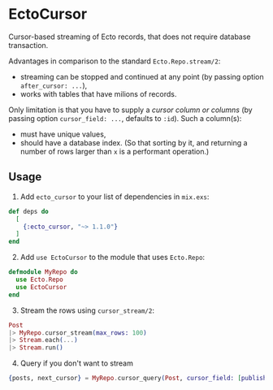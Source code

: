# EctoCursor

Cursor-based streaming of Ecto records, that does not require database transaction.

Advantages in comparison to the standard `Ecto.Repo.stream/2`:

- streaming can be stopped and continued at any point (by passing option `after_cursor: ...`),
- works with tables that have milions of records.

Only limitation is that you have to supply a _cursor column or columns_ (by passing option `cursor_field: ...`, defaults to `:id`). Such a column(s):

- must have unique values,
- should have a database index. (So that sorting by it, and returning a number of rows larger than `x` is a performant operation.)

## Usage

1. Add `ecto_cursor` to your list of dependencies in `mix.exs`:

```elixir
def deps do
  [
    {:ecto_cursor, "~> 1.1.0"}
  ]
end
```

2. Add `use EctoCursor` to the module that uses `Ecto.Repo`:

```elixir
defmodule MyRepo do
  use Ecto.Repo
  use EctoCursor
end
```

3. Stream the rows using `cursor_stream/2`:

```elixir
Post
|> MyRepo.cursor_stream(max_rows: 100)
|> Stream.each(...)
|> Stream.run()
```

4. Query if you don't want to stream

```elixir
{posts, next_cursor} = MyRepo.cursor_query(Post, cursor_field: [published_at: :desc, id: :desc])
```
